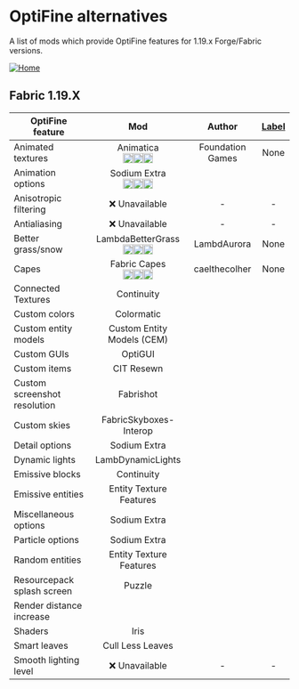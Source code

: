 # OptiFine alternatives

A list of mods which provide OptiFine features for 1.19.x Forge/Fabric versions.

[![Home](https://i.imgur.com/zGuelkW.png)](/README.md)

## Fabric 1.19.X

| OptiFine feature | Mod | Author | [Label](/README.md#labels) |
| --- | :---: | :---: | :---: |
| Animated textures | Animatica<br>[<img src=/images/curseforge.png height=18>](https://www.curseforge.com/minecraft/mc-mods/animatica)[<img src=/images/modrinth.ico height=18>](https://modrinth.com/mod/animatica)[<img src=/images/github.ico height=18>](https://github.com/FoundationGames/Animatica) | Foundation Games | None | 
| Animation options | Sodium Extra<br>[<img src=/images/curseforge.png height=18>](https://www.curseforge.com/minecraft/mc-mods/sodium-extra)[<img src=/images/modrinth.ico height=18>](https://modrinth.com/mod/sodium-extra)[<img src=/images/github.ico height=18>](https://github.com/FlashyReese/sodium-extra-fabric) |
| Anisotropic filtering | ❌ Unavailable | - | - |
| Antialiasing | ❌ Unavailable | - | - |
| Better grass/snow | LambdaBetterGrass<br>[<img src=/images/curseforge.png height=18>](https://www.curseforge.com/minecraft/mc-mods/lambdabettergrass)[<img src=/images/modrinth.ico height=18>](https://modrinth.com/mod/lambdabettergrass)[<img src=/images/github.ico height=18>](https://github.com/LambdAurora/LambdaBetterGrass) | LambdAurora | None |
| Capes | Fabric Capes<br>[<img src=/images/curseforge.png height=18>](https://www.curseforge.com/minecraft/mc-mods/capes)[<img src=/images/modrinth.ico height=18>](https://modrinth.com/mod/capes)[<img src=/images/github.ico height=18>](https://github.com/CaelTheColher/Capes) | caelthecolher | None |
| Connected Textures | Continuity |
| Custom colors | Colormatic |
| Custom entity models | Custom Entity Models (CEM) |
| Custom GUIs | OptiGUI |
| Custom items | CIT Resewn |
| Custom screenshot resolution | Fabrishot |
| Custom skies | FabricSkyboxes-Interop |
| Detail options | Sodium Extra |
| Dynamic lights | LambDynamicLights |
| Emissive blocks | Continuity |
| Emissive entities | Entity Texture Features |
| Miscellaneous options | Sodium Extra |
| Particle options | Sodium Extra |
| Random entities | Entity Texture Features |
| Resourcepack splash screen | Puzzle |
| Render distance increase |
| Shaders | Iris |
| Smart leaves | Cull Less Leaves |
| Smooth lighting level | ❌ Unavailable | - | - |
